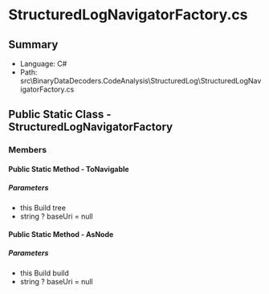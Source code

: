 ﻿# StructuredLogNavigatorFactory.cs

## Summary

* Language: C#
* Path: src\BinaryDataDecoders.CodeAnalysis\StructuredLog\StructuredLogNavigatorFactory.cs

## Public Static Class - StructuredLogNavigatorFactory

### Members

#### Public Static Method - ToNavigable

#####  Parameters

 - this Build tree 
 - string ? baseUri = null 

#### Public Static Method - AsNode

#####  Parameters

 - this Build build 
 - string ? baseUri = null 

